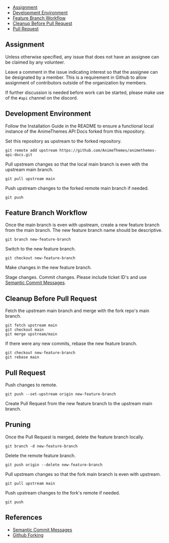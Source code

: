 - [Assignment](#assignment)
- [Development Environment](#development-environment)
- [Feature Branch Workflow](#feature-branch-workflow)
- [Cleanup Before Pull Request](#cleanup-before-pull-request)
- [Pull Request](#pull-request)

## Assignment

Unless otherwise specified, any issue that does not have an assignee can be claimed by any volunteer.

Leave a comment in the issue indicating interest so that the assignee can be designated by a member. This is a requirement in Github to allow assignment of contributors outside of the organization by members. 

If further discussion is needed before work can be started, please make use of the `#api` channel on the discord.

## Development Environment

Follow the Installation Guide in the README to ensure a functional local instance of the AnimeThemes API Docs forked from this repository.

Set this repository as upstream to the forked repository.

`git remote add upstream https://github.com/AnimeThemes/animethemes-api-docs.git`

Pull upstream changes so that the local main branch is even with the upstream main branch.

`git pull upstream main`

Push upstream changes to the forked remote main branch if needed.

`git push`

## Feature Branch Workflow

Once the main branch is even with upstream, create a new feature branch from the main branch. The new feature branch name should be descriptive.

`git branch new-feature-branch`

Switch to the new feature branch.

`git checkout new-feature-branch`

Make changes in the new feature branch.

Stage changes. Commit changes. Please include ticket ID's and use [Semantic Commit Messages](https://gist.github.com/joshbuchea/6f47e86d2510bce28f8e7f42ae84c716).

## Cleanup Before Pull Request

Fetch the upstream main branch and merge with the fork repo's main branch.
```
git fetch upstream main
git checkout main
git merge upstream/main
```

If there were any new commits, rebase the new feature branch.
```
git checkout new-feature-branch
git rebase main
```

## Pull Request

Push changes to remote.

`git push --set-upstream origin new-feature-branch`

Create Pull Request from the new feature branch to the upstream main branch.

## Pruning

Once the Pull Request is merged, delete the feature branch locally.

`git branch -d new-feature-branch`

Delete the remote feature branch.

`git push origin --delete new-feature-branch`

Pull upstream changes so that the fork main branch is even with upstream.

`git pull upstream main`

Push upstream changes to the fork's remote if needed.

`git push`

## References

* [Semantic Commit Messages](https://gist.github.com/joshbuchea/6f47e86d2510bce28f8e7f42ae84c716)
* [Github Forking](https://gist.github.com/Chaser324/ce0505fbed06b947d962)